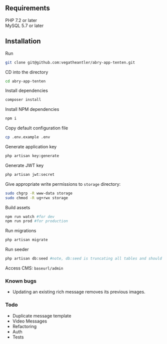 ## Requirements

PHP 7.2 or later  
MySQL 5.7 or later

## Installation

Run

```bash
git clone git@github.com:vegatheantler/abry-app-tenten.git
```

CD into the directory

```bash
cd abry-app-tenten
```

Install dependencies

```bash
composer install
```

Install NPM dependencies

```bash
npm i
```

Copy default configuration file

```bash
cp .env.example .env
```

Generate application key

```bash
php artisan key:generate
```

Generate JWT key

```bash
php artisan jwt:secret
```

Give appropriate write permissions to `storage` directory:

```bash
sudo chgrp -R www-data storage
sudo chmod -R ug+rwx storage
```

Build assets

```bash
npm run watch #for dev
npm run prod #for production
```

Run migrations

```bash
php artisan migrate
```

Run seeder

```bash
php artisan db:seed #note, db:seed is truncating all tables and should only be run once in production.
```

Access CMS: `baseurl/admin`

### Known bugs

- Updating an existing rich message removes its previous images.

### Todo

- Duplicate message template
- Video Messages
- Refactoring
- Auth
- Tests
